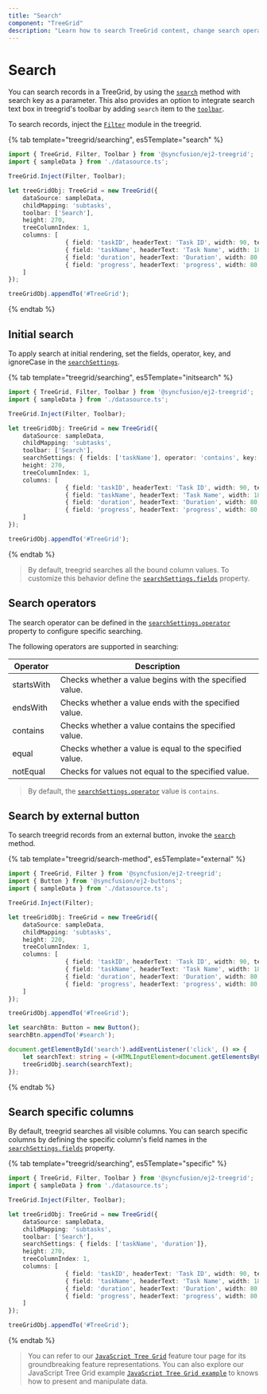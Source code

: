 ```yaml
---
title: "Search"
component: "TreeGrid"
description: "Learn how to search TreeGrid content, change search operators, perform searches using external buttons, and search particular fields."
---
```


# Search

You can search records in a TreeGrid, by using the [`search`](../api/treegrid/#search) method with search key as a parameter. This also provides an option to integrate search text box in treegrid's toolbar by adding `search` item to the [`toolbar`](../api/treegrid/#toolbar).

To search records, inject the [`Filter`](../api/treegrid/#fitermodule) module in the treegrid.

{% tab template="treegrid/searching", es5Template="search" %}

```typescript
import { TreeGrid, Filter, Toolbar } from '@syncfusion/ej2-treegrid';
import { sampleData } from './datasource.ts';

TreeGrid.Inject(Filter, Toolbar);

let treeGridObj: TreeGrid = new TreeGrid({
    dataSource: sampleData,
    childMapping: 'subtasks',
    toolbar: ['Search'],
    height: 270,
    treeColumnIndex: 1,
    columns: [
                { field: 'taskID', headerText: 'Task ID', width: 90, textAlign: 'Right' },
                { field: 'taskName', headerText: 'Task Name', width: 180 },
                { field: 'duration', headerText: 'Duration', width: 80, textAlign: 'Right' },
                { field: 'progress', headerText: 'progress', width: 80, textAlign: 'Right' }
    ]
});

treeGridObj.appendTo('#TreeGrid');

```

{% endtab %}

## Initial search

To apply search at initial rendering, set the fields, operator, key, and ignoreCase in the [`searchSettings`](../api/treegrid/#searchsettings).

{% tab template="treegrid/searching", es5Template="initsearch" %}

```typescript
import { TreeGrid, Filter, Toolbar } from '@syncfusion/ej2-treegrid';
import { sampleData } from './datasource.ts';

TreeGrid.Inject(Filter, Toolbar);

let treeGridObj: TreeGrid = new TreeGrid({
    dataSource: sampleData,
    childMapping: 'subtasks',
    toolbar: ['Search'],
    searchSettings: { fields: ['taskName'], operator: 'contains', key: 'plan', ignoreCase: true },
    height: 270,
    treeColumnIndex: 1,
    columns: [
                { field: 'taskID', headerText: 'Task ID', width: 90, textAlign: 'Right' },
                { field: 'taskName', headerText: 'Task Name', width: 180 },
                { field: 'duration', headerText: 'Duration', width: 80, textAlign: 'Right' },
                { field: 'progress', headerText: 'progress', width: 80, textAlign: 'Right' }
    ]
});

treeGridObj.appendTo('#TreeGrid');

```

{% endtab %}

> By default, treegrid searches all the bound column values. To customize this behavior define the [`searchSettings.fields`](../api/treegrid/searchSettingsModel/#fields) property.

## Search operators

The search operator can be defined in the [`searchSettings.operator`](../api/treegrid/searchSettingsModel/#operator) property to configure specific searching.

The following operators are supported in searching:

Operator |Description
-----|-----
startsWith |Checks whether a value begins with the specified value.
endsWith |Checks whether a value ends with the specified value.
contains |Checks whether a value contains the specified value.
equal |Checks whether a value is equal to the specified value.
notEqual |Checks for values not equal to the specified value.

> By default, the [`searchSettings.operator`](../api/treegrid/searchSettingsModel/#operator) value is `contains`.

## Search by external button

To search treegrid records from an external button, invoke the [`search`](../api/treegrid/#search) method.

{% tab template="treegrid/search-method", es5Template="external" %}

```typescript
import { TreeGrid, Filter } from '@syncfusion/ej2-treegrid';
import { Button } from '@syncfusion/ej2-buttons';
import { sampleData } from './datasource.ts';

TreeGrid.Inject(Filter);

let treeGridObj: TreeGrid = new TreeGrid({
    dataSource: sampleData,
    childMapping: 'subtasks',
    height: 220,
    treeColumnIndex: 1,
    columns: [
                { field: 'taskID', headerText: 'Task ID', width: 90, textAlign: 'Right' },
                { field: 'taskName', headerText: 'Task Name', width: 180 },
                { field: 'duration', headerText: 'Duration', width: 80, textAlign: 'Right' },
                { field: 'progress', headerText: 'progress', width: 80, textAlign: 'Right' }
    ]
});

treeGridObj.appendTo('#TreeGrid');

let searchBtn: Button = new Button();
searchBtn.appendTo('#search');

document.getElementById('search').addEventListener('click', () => {
    let searchText: string = (<HTMLInputElement>document.getElementsByClassName('searchtext')[0]).value;
    treeGridObj.search(searchText);
});

```

{% endtab %}

## Search specific columns

By default, treegrid searches all visible columns. You can search specific columns by defining the specific column's field names in the [`searchSettings.fields`](../api/treegrid/searchSettingsModel/#fields) property.

{% tab template="treegrid/searching", es5Template="specific" %}

```typescript
import { TreeGrid, Filter, Toolbar } from '@syncfusion/ej2-treegrid';
import { sampleData } from './datasource.ts';

TreeGrid.Inject(Filter, Toolbar);

let treeGridObj: TreeGrid = new TreeGrid({
    dataSource: sampleData,
    childMapping: 'subtasks',
    toolbar: ['Search'],
    searchSettings: { fields: ['taskName', 'duration']},
    height: 270,
    treeColumnIndex: 1,
    columns: [
                { field: 'taskID', headerText: 'Task ID', width: 90, textAlign: 'Right' },
                { field: 'taskName', headerText: 'Task Name', width: 180 },
                { field: 'duration', headerText: 'Duration', width: 80, textAlign: 'Right' },
                { field: 'progress', headerText: 'progress', width: 80, textAlign: 'Right' }
    ]
});

treeGridObj.appendTo('#TreeGrid');

```

{% endtab %}

> You can refer to our [`JavaScript Tree Grid`](https://www.syncfusion.com/javascript-ui-controls/js-tree-grid) feature tour page for its groundbreaking feature representations. You can also explore our JavaScript Tree Grid example [`JavaScript Tree Grid example`](https://ej2.syncfusion.com/demos/#/material/tree-grid/treegrid-overview.html) to knows how to present and manipulate data.